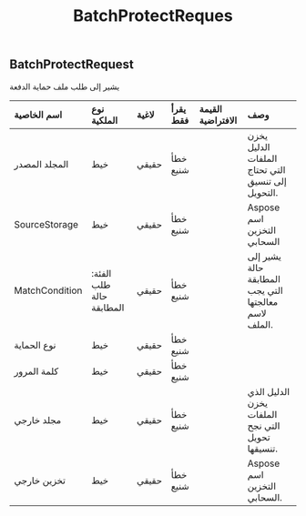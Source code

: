 ﻿---
title: BatchProtectReques
second_title: Aspose.Cells Cloud Documen
type: docs
url: /ar/specification/model/batchprotectrequest/
description: "Aspose.Cells مواصفات النموذج السحابي: BatchProtectRequest. تعامل بسهولة مع Excel ومستندات جداول البيانات الأخرى التي تحتوي على ميزات مثل الفتح والتوليد والتحرير والتقسيم والدمج والمقارنة والتحويل"
kwords: Excel، Office، جدول البيانات، Cloud REST API، BatchProtectRequest
weight: 50
---
## **BatchProtectRequest**

 يشير إلى طلب ملف حماية الدفعة

| اسم الخاصية| نوع الملكية| لاغية| يقرأ فقط| القيمة الافتراضية| وصف|
|:- |:- |:- |:- |:- |:- |
| المجلد المصدر| خيط| حقيقي| خطأ شنيع|| يخزن الدليل الملفات التي تحتاج إلى تنسيق التحويل.|
| SourceStorage| خيط| حقيقي| خطأ شنيع|| Aspose اسم التخزين السحابي|
| MatchCondition| الفئة: طلب حالة المطابقة| حقيقي| خطأ شنيع|| يشير إلى حالة المطابقة التي يجب معالجتها لاسم الملف.|
| نوع الحماية| خيط| حقيقي| خطأ شنيع|||
| كلمة المرور| خيط| حقيقي| خطأ شنيع|||
| مجلد خارجي| خيط| حقيقي| خطأ شنيع|| الدليل الذي يخزن الملفات التي نجح تحويل تنسيقها.|
| تخزين خارجي| خيط| حقيقي| خطأ شنيع|| Aspose اسم التخزين السحابي.|

